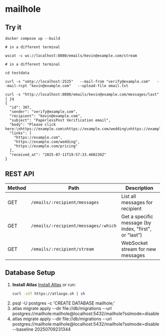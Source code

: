 # mailhole

## Try it

```
docker compose up --build

# in a different terminal

wscat -c ws://localhost:8080/emails/kevin@example.com/stream

# in a different terminal

cd testdata

curl -s "smtp://localhost:2525"   --mail-from "verify@example.com"   --mail-rcpt "kevin@example.com"   --upload-file email.txt

curl -s "http://localhost:8080/emails/kevin@example.com/messages/last" | jq
{
  "id": 307,
  "sender": "verify@example.com",
  "recipient": "kevin@example.com",
  "subject": "PaperlessPost Verification email",
  "body": "Please click here:\nhttps://example.com\nhttps://example.com/wedding\nhttps://example.com/pricing",
  "links": [
    "https://example.com",
    "https://example.com/wedding",
    "https://example.com/pricing"
  ],
  "received_at": "2025-07-11T19:57:33.460239Z"
}
```

## REST API
| Method | Path                                         | Description                        |
|--------|----------------------------------------------|------------------------------------|
| GET    | `/emails/:recipient/messages`                | List all messages for recipient    |
| GET    | `/emails/:recipient/messages/:which`         | Get a specific message (by index, "first", or "last") |
| GET    | `/emails/:recipient/stream`                  | WebSocket stream for new messages  |

## Database Setup

1. **Install Atlas**
   [Install Atlas](https://atlasgo.io/getting-started/install) or run:
   ```sh
   curl -sSf https://atlasgo.sh | sh
2. psql -U postgres -c 'CREATE DATABASE mailhole;'
3. atlas migrate apply --dir file://db/migrations --url postgres://mailhole:mailhole@localhost:5432/mailhole?sslmode=disable
4. atlas migrate apply --dir file://db/migrations --url postgres://mailhole:mailhole@localhost:5432/mailhole?sslmode=disable --baseline 20250709231344
